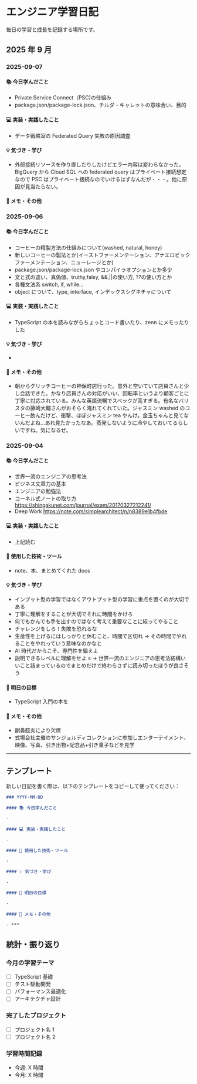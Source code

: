 # エンジニア学習日記

毎日の学習と成長を記録する場所です。

## 2025 年 9 月

### 2025-09-07

#### 📚 今日学んだこと

- Private Service Connect（PSC)の仕組み
- package.json/package-lock.json、チルダ・キャレットの意味合い、目的

#### 💻 実装・実践したこと

- データ戦略室の Federated Query 失敗の原因調査

#### 💡 気づき・学び

- 外部接続リソースを作り直したりしたけどエラー内容は変わらなかった。BigQuery から Cloud SQL への federated query はプライベート接続想定なので PSC はプライベート接続なのでいけるはずなんだが・・・。他に原因が見当たらない。

#### 📝 メモ・その他

### 2025-09-06

#### 📚 今日学んだこと

- コーヒーの精製方法の仕組みについて(washed, natural, honey)
- 新しいコーヒーの製法とか(イーストファーメンテーション、アナエロビックファーメンテーション、ニューレージとか)
- package.json/package-lock.json やコンパイラオプションとか多少
- 文と式の違い、真偽値、truthy,falsy, &&,||の使い方, ??の使い方とか
- 各種文法系 switch, if, while...
- object について、type, interface, インデックスシグネチャについて

#### 💻 実装・実践したこと

- TypeScript の本を読みながらちょっとコード書いたり、zenn にメモったりした

#### 💡 気づき・学び

-

#### 📝 メモ・その他

- 朝からグリッチコーヒーの神保町店行った。意外と空いていて店員さんと少し会話できた。かなり店員さんの対応がいい、回転率というより顧客ごとに丁寧に対応されている。みんな英語流暢でスペックが高すぎる。有名なバリスタの藤崎大輔さんがおそらく淹れてくれていた。ジャスミン washed のコーヒー飲んだけど、衝撃、ほぼジャスミン tea やんけ。金玉ちゃんと見てないんだよね...あれ見たかったなあ。蒸発しないように冷やしておいてるらしいですね。気になるぜ。

### 2025-09-04

#### 📚 今日学んだこと

- 世界一流のエンジニアの思考法
- ビジネス文章力の基本
- エンジニアの勉強法
- コーネル式ノートの取り方
  https://shingakunet.com/journal/exam/20170327212241/
- Deep Work
  https://note.com/simplearchitect/n/n8389e1b4fbde

#### 💻 実装・実践したこと

- 上記読む

#### 🔧 使用した技術・ツール

- note、本、まとめてくれた docs

#### 💡 気づき・学び

- インプット型の学習ではなくアウトプット型の学習に重点を置くのが大切である
- 丁寧に理解をすることが大切でそれに時間をかけろ
- 何でもかんでも手を出すのではなく考えて重要なことに絞ってやること
- チャレンジをしろ！失敗を恐れるな
- 生産性を上げるにはしっかりと休むこと、時間で区切れ → その時間でやれることをやれっていう意味なのかなと
- AI 時代だからこそ、専門性を鍛えよ
- 説明できるレベルに理解をせよ s
  → 世界一流のエンジニアの思考法結構いいこと詰まっているのでまとめだけで終わらさずに読み切ったほうが良さそう

#### 🎯 明日の目標

- TypeScript 入門の本を

#### 📝 メモ・その他

- 副鼻腔炎により欠席
- 式場会社主催のサンジョルディコレクションに参加しエンターテイメント、映像、写真、引き出物+記念品+引き菓子などを見学

---

## テンプレート

新しい日記を書く際は、以下のテンプレートをコピーして使ってください：

```markdown
### YYYY-MM-DD

#### 📚 今日学んだこと

-

#### 💻 実装・実践したこと

-

#### 🔧 使用した技術・ツール

-

#### 💡 気づき・学び

-

#### 🎯 明日の目標

-

#### 📝 メモ・その他

- ***
```

## 統計・振り返り

### 今月の学習テーマ

- [ ] TypeScript 基礎
- [ ] テスト駆動開発
- [ ] パフォーマンス最適化
- [ ] アーキテクチャ設計

### 完了したプロジェクト

- [ ] プロジェクト名 1
- [ ] プロジェクト名 2

### 学習時間記録

- 今週: X 時間
- 今月: X 時間

